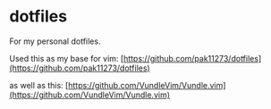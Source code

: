 # dotfiles
For my personal dotfiles.

Used this as my base for vim: [https://github.com/pak11273/dotfiles](https://github.com/pak11273/dotfiles)

as well as this: [https://github.com/VundleVim/Vundle.vim](https://github.com/VundleVim/Vundle.vim)
